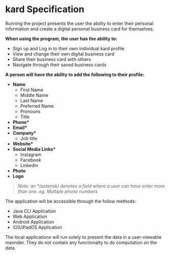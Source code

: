 # kard Specification

Running the project presents the user the ability to enter their personal information and create a digital personal business card for themselves.

**When using the program, the user has the ability to:**

- Sign up and Log in to their own individual kard profile
- View and change their own digital business card
- Share their business card with others
- Navigate through their saved business cards

**A person will have the ability to add the following to their profile:**

- **Name**
  - First Name
  - Middle Name
  - Last Name
  - Preferred Name
  - Pronouns
  - Title
- **Phone\***
- **Email\***
- **Company\***
  - Job title
- **Website\***
- **Social Media Links\***
  - Instagram
  - Facebook
  - Linkedin
- **Photo**
- **Logo**

> *Note: an \*(asterisk) denotes a field where a user can have enter more than one. eg. Multiple phone numbers* 

The application will be accessible through the follow methods:

- Java CLI Application
- Web Application
- Android Application
- iOS/iPadOS Application

The local applications will run solely to present the data in a user-viewable mannder. They do not contain any functionalty to do computation on the data.

